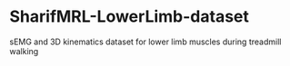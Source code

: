 # SharifMRL-LowerLimb-dataset
sEMG and 3D kinematics dataset for lower limb muscles during treadmill walking
